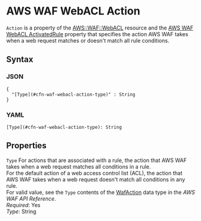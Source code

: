 # AWS WAF WebACL Action<a name="aws-properties-waf-webacl-action"></a>

`Action` is a property of the [AWS::WAF::WebACL](aws-resource-waf-webacl.md) resource and the [AWS WAF WebACL ActivatedRule](aws-properties-waf-webacl-rules.md) property that specifies the action AWS WAF takes when a web request matches or doesn't match all rule conditions\.

## Syntax<a name="w13ab1c21c10d234c33c17b5"></a>

### JSON<a name="aws-properties-waf-webacl-action-syntax.json"></a>

```
{
  "[Type](#cfn-waf-webacl-action-type)" : String
}
```

### YAML<a name="aws-properties-waf-webacl-action-syntax.yaml"></a>

```
[Type](#cfn-waf-webacl-action-type): String
```

## Properties<a name="w13ab1c21c10d234c33c17b7"></a>

`Type`  <a name="cfn-waf-webacl-action-type"></a>
For actions that are associated with a rule, the action that AWS WAF takes when a web request matches all conditions in a rule\.  
For the default action of a web access control list \(ACL\), the action that AWS WAF takes when a web request doesn't match all conditions in any rule\.  
For valid value, see the `Type` contents of the [WafAction](https://docs.aws.amazon.com/waf/latest/APIReference/API_WafAction.html) data type in the *AWS WAF API Reference*\.  
*Required*: Yes  
*Type*: String